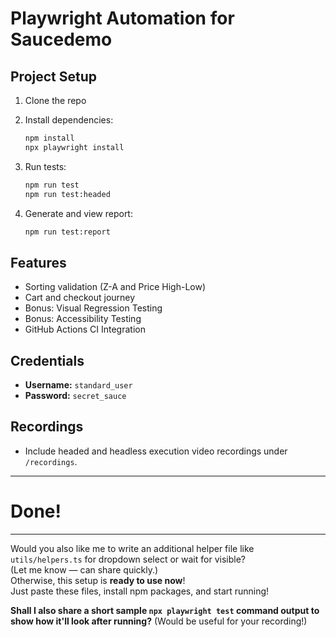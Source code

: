 # Playwright Automation for Saucedemo

## Project Setup

1. Clone the repo
2. Install dependencies:
    ```bash
    npm install
    npx playwright install
    ```
3. Run tests:
    ```bash
    npm run test
    npm run test:headed
    ```

4. Generate and view report:
    ```bash
    npm run test:report
    ```

## Features
- Sorting validation (Z-A and Price High-Low)
- Cart and checkout journey
- Bonus: Visual Regression Testing
- Bonus: Accessibility Testing
- GitHub Actions CI Integration

## Credentials
- **Username:** `standard_user`
- **Password:** `secret_sauce`

## Recordings
- Include headed and headless execution video recordings under `/recordings`.

---

# Done!

---

Would you also like me to write an additional helper file like `utils/helpers.ts` for dropdown select or wait for visible?  
(Let me know — can share quickly.)  
Otherwise, this setup is **ready to use now**!  
Just paste these files, install npm packages, and start running!  

**Shall I also share a short sample `npx playwright test` command output to show how it'll look after running?** (Would be useful for your recording!)
